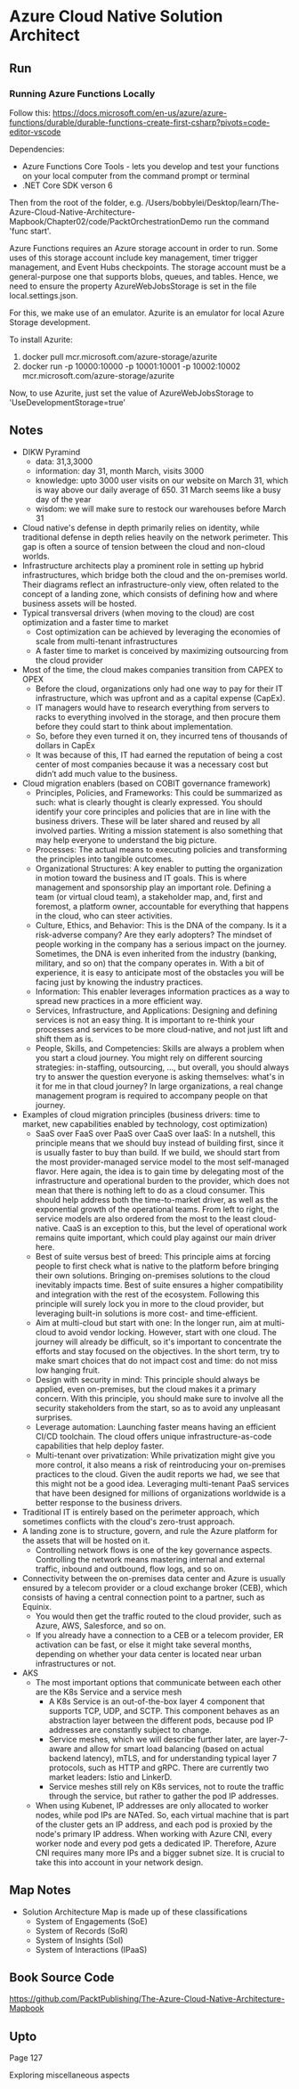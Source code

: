 # Azure Cloud Native Solution Architect

## Run
### Running Azure Functions Locally
Follow this: https://docs.microsoft.com/en-us/azure/azure-functions/durable/durable-functions-create-first-csharp?pivots=code-editor-vscode

Dependencies:
* Azure Functions Core Tools - lets you develop and test your functions on your local computer from the command prompt or terminal
* .NET Core SDK verson 6

Then from the root of the folder, e.g. /Users/bobbylei/Desktop/learn/The-Azure-Cloud-Native-Architecture-Mapbook/Chapter02/code/PacktOrchestrationDemo run the command 'func start'.

Azure Functions requires an Azure storage account in order to run. Some uses of this storage account include key management, timer trigger management, and Event Hubs checkpoints. The storage account must be a general-purpose one that supports blobs, queues, and tables. Hence, we need to ensure the property AzureWebJobsStorage is set in the file local.settings.json.

For this, we make use of an emulator. Azurite is an emulator for local Azure Storage development.

To install Azurite:
1. docker pull mcr.microsoft.com/azure-storage/azurite
2. docker run -p 10000:10000 -p 10001:10001 -p 10002:10002 mcr.microsoft.com/azure-storage/azurite

Now, to use Azurite, just set the value of AzureWebJobsStorage to 'UseDevelopmentStorage=true'

## Notes
* DIKW Pyramind
  * data: 31,3,3000
  * information: day 31, month March, visits 3000
  * knowledge: upto 3000 user visits on our website on March 31, which is way above our daily average of 650. 31 March seems like a busy day of the year
  * wisdom: we will make sure to restock our warehouses before March 31
* Cloud native's defense in depth primarily relies on identity, while traditional defense in depth relies heavily on the network perimeter. This gap is often a source of tension between the cloud and non-cloud worlds.
* Infrastructure architects play a prominent role in setting up hybrid infrastructures, which bridge both the cloud and the on-premises world. Their diagrams reflect an infrastructure-only view, often related to the concept of a landing zone, which consists of defining how and where business assets will be hosted.
* Typical transversal drivers (when moving to the cloud) are cost optimization and a faster time to market
  * Cost optimization can be achieved by leveraging the economies of scale from multi-tenant infrastructures
  * A faster time to market is conceived by maximizing outsourcing from the cloud provider
* Most of the time, the cloud makes companies transition from CAPEX to OPEX
  * Before the cloud, organizations only had one way to pay for their IT infrastructure, which was upfront and as a capital expense (CapEx).
  * IT managers would have to research everything from servers to racks to everything involved in the storage, and then procure them before they could start to think about implementation.
  * So, before they even turned it on, they incurred tens of thousands of dollars in CapEx
  * It was because of this, IT had earned the reputation of being a cost center of most companies because it was a necessary cost but didn’t add much value to the business.
* Cloud migration enablers (based on COBIT governance framework)
  * Principles, Policies, and Frameworks: This could be summarized as such: what is clearly thought is clearly expressed. You should identify your core principles and policies that are in line with the business drivers. These will be later shared and reused by all involved parties. Writing a mission statement is also something that may help everyone to understand the big picture.
  * Processes: The actual means to executing policies and transforming the principles into tangible outcomes.
  * Organizational Structures: A key enabler to putting the organization in motion toward the business and IT goals. This is where management and sponsorship play an important role. Defining a team (or virtual cloud team), a stakeholder map, and, first and foremost, a platform owner, accountable for everything that happens in the cloud, who can steer activities.
  * Culture, Ethics, and Behavior: This is the DNA of the company. Is it a risk-adverse company? Are they early adopters? The mindset of people working in the company has a serious impact on the journey. Sometimes, the DNA is even inherited from the industry (banking, military, and so on) that the company operates in. With a bit of experience, it is easy to anticipate most of the obstacles you will be facing just by knowing the industry practices.
  * Information: This enabler leverages information practices as a way to spread new practices in a more efficient way.
  * Services, Infrastructure, and Applications: Designing and defining services is not an easy thing. It is important to re-think your processes and services to be more cloud-native, and not just lift and shift them as is.
  * People, Skills, and Competencies: Skills are always a problem when you start a cloud journey. You might rely on different sourcing strategies: in-staffing, outsourcing, ..., but overall, you should always try to answer the question everyone is asking themselves: what's in it for me in that cloud journey? In large organizations, a real change management program is required to accompany people on that journey.
* Examples of cloud migration principles (business drivers: time to market, new capabilities enabled by technology, cost optimization)
  * SaaS over FaaS over PaaS over CaaS over IaaS: In a nutshell, this principle means that we should buy instead of building first, since it is usually faster to buy than build. If we build, we should start from the most provider-managed service model to the most self-managed flavor. Here again, the idea is to gain time by delegating most of the infrastructure and operational burden to the provider, which does not mean that there is nothing left to do as a cloud consumer. This should help address both the time-to-market driver, as well as the exponential growth of the operational teams. From left to right, the service models are also ordered from the most to the least cloud-native. CaaS is an exception to this, but the level of operational work remains quite important, which could play against our main driver here.
  * Best of suite versus best of breed: This principle aims at forcing people to first check what is native to the platform before bringing their own solutions. Bringing on-premises solutions to the cloud inevitably impacts time. Best of suite ensures a higher compatibility and integration with the rest of the ecosystem. Following this principle will surely lock you in more to the cloud provider, but leveraging built-in solutions is more cost- and time-efficient.
  * Aim at multi-cloud but start with one: In the longer run, aim at multi-cloud to avoid vendor locking. However, start with one cloud. The journey will already be difficult, so it's important to concentrate the efforts and stay focused on the objectives. In the short term, try to make smart choices that do not impact cost and time: do not miss low hanging fruit.
  * Design with security in mind: This principle should always be applied, even on-premises, but the cloud makes it a primary concern. With this principle, you should make sure to involve all the security stakeholders from the start, so as to avoid any unpleasant surprises.
  * Leverage automation: Launching faster means having an efficient CI/CD toolchain. The cloud offers unique infrastructure-as-code capabilities that help deploy faster.
  * Multi-tenant over privatization: While privatization might give you more control, it also means a risk of reintroducing your on-premises practices to the cloud. Given the audit reports we had, we see that this might not be a good idea. Leveraging multi-tenant PaaS services that have been designed for millions of organizations worldwide is a better response to the business drivers.
* Traditional IT is entirely based on the perimeter approach, which sometimes conflicts with the cloud's zero-trust approach.
* A landing zone is to structure, govern, and rule the Azure platform for the assets that will be hosted on it.
  * Controlling network flows is one of the key governance aspects. Controlling the network means mastering internal and external traffic, inbound and outbound, flow logs, and so on.
* Connectivity between the on-premises data center and Azure is usually ensured by a telecom provider or a cloud exchange broker (CEB), which consists of having a central connection point to a partner, such as Equinix.
  * You would then get the traffic routed to the cloud provider, such as Azure, AWS, Salesforce, and so on.
  * If you already have a connection to a CEB or a telecom provider, ER activation can be fast, or else it might take several months, depending on whether your data center is located near urban infrastructures or not.
* AKS
  * The most important options that communicate between each other are the K8s Service and a service mesh
    * A K8s Service is an out-of-the-box layer 4 component that supports TCP, UDP, and SCTP. This component behaves as an abstraction layer between the different pods, because pod IP addresses are constantly subject to change.
    * Service meshes, which we will describe further later, are layer-7-aware and allow for smart load balancing (based on actual backend latency), mTLS, and for understanding typical layer 7 protocols, such as HTTP and gRPC. There are currently two market leaders: Istio and LinkerD.
    * Service meshes still rely on K8s services, not to route the traffic through the service, but rather to gather the pod IP addresses.
  * When using Kubenet, IP addresses are only allocated to worker nodes, while pod IPs are NATed. So, each virtual machine that is part of the cluster gets an IP address, and each pod is proxied by the node's primary IP address. When working with Azure CNI, every worker node and every pod gets a dedicated IP. Therefore, Azure CNI requires many more IPs and a bigger subnet size. It is crucial to take this into account in your network design.

## Map Notes
* Solution Architecture Map is made up of these classifications
  * System of Engagements (SoE)
  * System of Records (SoR)
  * System of Insights (SoI)
  * System of Interactions (IPaaS)


## Book Source Code
https://github.com/PacktPublishing/The-Azure-Cloud-Native-Architecture-Mapbook

## Upto
Page 127

Exploring miscellaneous aspects
